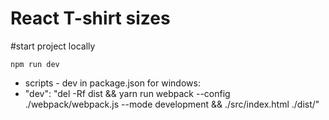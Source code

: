 # React T-shirt sizes

#start project locally
```
npm run dev
```
* scripts - dev in package.json for windows:
* "dev": "del -Rf dist && yarn run webpack --config ./webpack/webpack.js --mode development && ./src/index.html ./dist/"